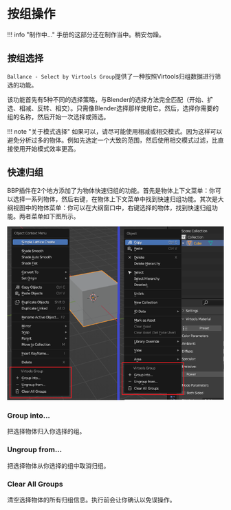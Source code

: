 # 按组操作

!!! info "制作中..."
    手册的这部分还在制作当中。稍安勿躁。

## 按组选择

`Ballance - Select by Virtools Group`提供了一种按照Virtools归组数据进行筛选的功能。

该功能首先有5种不同的选择策略，与Blender的选择方法完全匹配（开始、扩选、相减、反转、相交）。只需像Blender选择那样使用它。然后，选择你需要的组的名称，然后开始一次选择或筛选。

!!! note "关于模式选择"
    如果可以，请尽可能使用相减或相交模式。因为这样可以避免分析过多的物体。例如先选定一个大致的范围，然后使用相交模式过滤，比直接使用开始模式效率更高。

## 快速归组

BBP插件在2个地方添加了为物体快速归组的功能。首先是物体上下文菜单：你可以选择一系列物体，然后右键，在物体上下文菜单中找到快速归组功能。其次是大纲视图中的物体菜单：你可以在大纲窗口中，右键选择的物体，找到快速归组功能。两者菜单如下图所示。

![](../imgs/grouping.png)

### Group into...

把选择物体归入你选择的组。

### Ungroup from...

把选择物体从你选择的组中取消归组。

### Clear All Groups

清空选择物体的所有归组信息。执行前会让你确认以免误操作。

